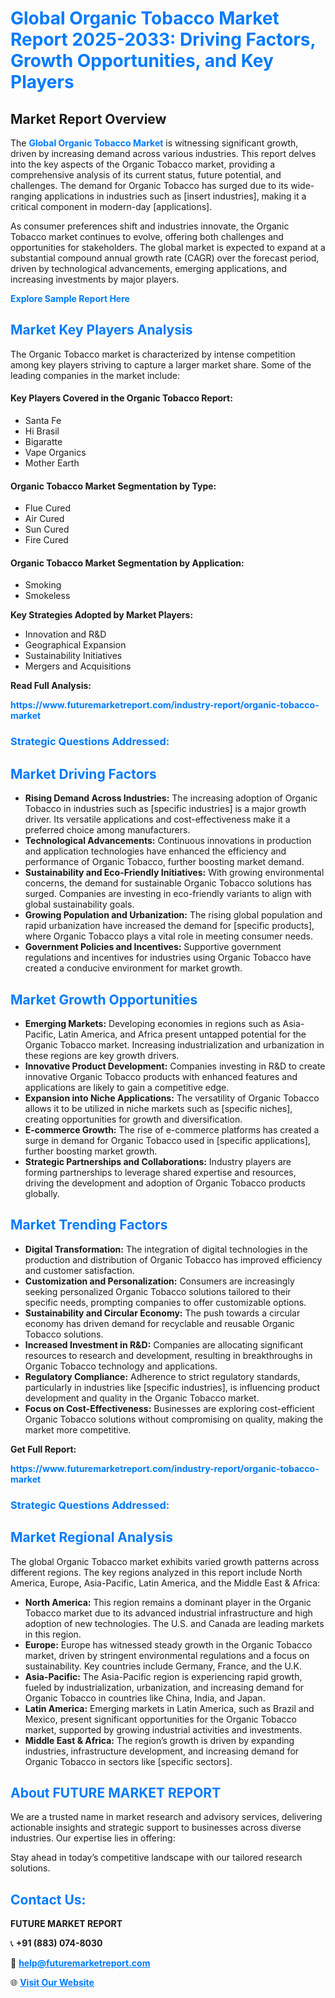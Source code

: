 <h1 style="color: #007BFF;">Global Organic Tobacco Market Report 2025-2033: Driving Factors, Growth Opportunities, and Key Players</h1>

<section id="overview">
<h2>Market Report Overview</h2>
<p>The <a href="https://www.futuremarketreport.com/industry-report/organic-tobacco-market" style="color: #007BFF; text-decoration: none;"><strong>Global Organic Tobacco Market</strong></a> is witnessing significant growth, driven by increasing demand across various industries. This report delves into the key aspects of the Organic Tobacco market, providing a comprehensive analysis of its current status, future potential, and challenges. The demand for Organic Tobacco has surged due to its wide-ranging applications in industries such as [insert industries], making it a critical component in modern-day [applications].</p>
<p>As consumer preferences shift and industries innovate, the Organic Tobacco market continues to evolve, offering both challenges and opportunities for stakeholders. The global market is expected to expand at a substantial compound annual growth rate (CAGR) over the forecast period, driven by technological advancements, emerging applications, and increasing investments by major players.</p>
</section>

<section id="overview">
<p><a href="https://www.futuremarketreport.com/request-sample/reportId=52537" style="color: #007BFF; text-decoration: none;"><strong>Explore Sample Report Here</strong></a></p>
</section>

<section id="key-players">
<h2 style="color: #007BFF;">Market Key Players Analysis</h2>
<p>The Organic Tobacco market is characterized by intense competition among key players striving to capture a larger market share. Some of the leading companies in the market include:</p>
<h4>Key Players Covered in the Organic Tobacco Report:</h4>
<ul><li>Santa Fe</li><li>Hi Brasil</li><li>Bigaratte</li><li>Vape Organics</li><li>Mother Earth</li></ul>
<h4>Organic Tobacco Market Segmentation by Type:</h4>
<ul><li>Flue Cured</li><li>Air Cured</li><li>Sun Cured</li><li>Fire Cured</li></ul>

<h4>Organic Tobacco Market Segmentation by Application:</h4>
<ul><li>Smoking</li><li>Smokeless</li></ul>
<p><strong>Key Strategies Adopted by Market Players:</strong></p>
<ul>
<li>Innovation and R&D</li>
<li>Geographical Expansion</li>
<li>Sustainability Initiatives</li>
<li>Mergers and Acquisitions</li>
</ul>
</section>

<section>
<p><strong>Read Full Analysis: </strong></p><a href="https://www.futuremarketreport.com/industry-report/organic-tobacco-market" style="color: #007BFF; text-decoration: none;"><strong>https://www.futuremarketreport.com/industry-report/organic-tobacco-market</strong></a>
<h3 style="color: #007BFF;">Strategic Questions Addressed:</h3>
</section>

<section id="driving-factors">
<h2 style="color: #007BFF;">Market Driving Factors</h2>
<ul>
<li><strong>Rising Demand Across Industries:</strong> The increasing adoption of Organic Tobacco in industries such as [specific industries] is a major growth driver. Its versatile applications and cost-effectiveness make it a preferred choice among manufacturers.</li>
<li><strong>Technological Advancements:</strong> Continuous innovations in production and application technologies have enhanced the efficiency and performance of Organic Tobacco, further boosting market demand.</li>
<li><strong>Sustainability and Eco-Friendly Initiatives:</strong> With growing environmental concerns, the demand for sustainable Organic Tobacco solutions has surged. Companies are investing in eco-friendly variants to align with global sustainability goals.</li>
<li><strong>Growing Population and Urbanization:</strong> The rising global population and rapid urbanization have increased the demand for [specific products], where Organic Tobacco plays a vital role in meeting consumer needs.</li>
<li><strong>Government Policies and Incentives:</strong> Supportive government regulations and incentives for industries using Organic Tobacco have created a conducive environment for market growth.</li>
</ul>
</section>

<section id="growth-opportunities">
<h2 style="color: #007BFF;">Market Growth Opportunities</h2>
<ul>
<li><strong>Emerging Markets:</strong> Developing economies in regions such as Asia-Pacific, Latin America, and Africa present untapped potential for the Organic Tobacco market. Increasing industrialization and urbanization in these regions are key growth drivers.</li>
<li><strong>Innovative Product Development:</strong> Companies investing in R&D to create innovative Organic Tobacco products with enhanced features and applications are likely to gain a competitive edge.</li>
<li><strong>Expansion into Niche Applications:</strong> The versatility of Organic Tobacco allows it to be utilized in niche markets such as [specific niches], creating opportunities for growth and diversification.</li>
<li><strong>E-commerce Growth:</strong> The rise of e-commerce platforms has created a surge in demand for Organic Tobacco used in [specific applications], further boosting market growth.</li>
<li><strong>Strategic Partnerships and Collaborations:</strong> Industry players are forming partnerships to leverage shared expertise and resources, driving the development and adoption of Organic Tobacco products globally.</li>
</ul>
</section>

<section id="trending-factors">
<h2 style="color: #007BFF;">Market Trending Factors</h2>
<ul>
<li><strong>Digital Transformation:</strong> The integration of digital technologies in the production and distribution of Organic Tobacco has improved efficiency and customer satisfaction.</li>
<li><strong>Customization and Personalization:</strong> Consumers are increasingly seeking personalized Organic Tobacco solutions tailored to their specific needs, prompting companies to offer customizable options.</li>
<li><strong>Sustainability and Circular Economy:</strong> The push towards a circular economy has driven demand for recyclable and reusable Organic Tobacco solutions.</li>
<li><strong>Increased Investment in R&D:</strong> Companies are allocating significant resources to research and development, resulting in breakthroughs in Organic Tobacco technology and applications.</li>
<li><strong>Regulatory Compliance:</strong> Adherence to strict regulatory standards, particularly in industries like [specific industries], is influencing product development and quality in the Organic Tobacco market.</li>
<li><strong>Focus on Cost-Effectiveness:</strong> Businesses are exploring cost-efficient Organic Tobacco solutions without compromising on quality, making the market more competitive.</li>
</ul>
</section>

<section>
<p><strong>Get Full Report: </strong></p><a href="https://www.futuremarketreport.com/industry-report/organic-tobacco-market" style="color: #007BFF; text-decoration: none;"><strong>https://www.futuremarketreport.com/industry-report/organic-tobacco-market</strong></a>
<h3 style="color: #007BFF;">Strategic Questions Addressed:</h3>
</section>


<section id="regional-analysis">
<h2 style="color: #007BFF;">Market Regional Analysis</h2>
<p>The global Organic Tobacco market exhibits varied growth patterns across different regions. The key regions analyzed in this report include North America, Europe, Asia-Pacific, Latin America, and the Middle East & Africa:</p>
<ul>
<li><strong>North America:</strong> This region remains a dominant player in the Organic Tobacco market due to its advanced industrial infrastructure and high adoption of new technologies. The U.S. and Canada are leading markets in this region.</li>
<li><strong>Europe:</strong> Europe has witnessed steady growth in the Organic Tobacco market, driven by stringent environmental regulations and a focus on sustainability. Key countries include Germany, France, and the U.K.</li>
<li><strong>Asia-Pacific:</strong> The Asia-Pacific region is experiencing rapid growth, fueled by industrialization, urbanization, and increasing demand for Organic Tobacco in countries like China, India, and Japan.</li>
<li><strong>Latin America:</strong> Emerging markets in Latin America, such as Brazil and Mexico, present significant opportunities for the Organic Tobacco market, supported by growing industrial activities and investments.</li>
<li><strong>Middle East & Africa:</strong> The region’s growth is driven by expanding industries, infrastructure development, and increasing demand for Organic Tobacco in sectors like [specific sectors].</li>
</ul>
</section>

<footer>
<h2 style="color: #007BFF;">About FUTURE MARKET REPORT</h2>
<p>We are a trusted name in market research and advisory services, delivering actionable insights and strategic support to businesses across diverse industries. Our expertise lies in offering:</p>

<p>Stay ahead in today’s competitive landscape with our tailored research solutions.</p>

<h2 style="color: #007BFF;">Contact Us:</h2>
<p><strong>FUTURE MARKET REPORT</strong></p>
<p>📞 <strong>+91 (883) 074-8030</strong></p>
<p>📧 <strong><a href="mailto:help@futuremarketreport.com" style="color: #007BFF;">help@futuremarketreport.com</a></strong></p>
<p>🌐 <strong><a href="https://www.futuremarketreport.com/" style="color: #007BFF;">Visit Our Website</a></strong></p>
</footer>